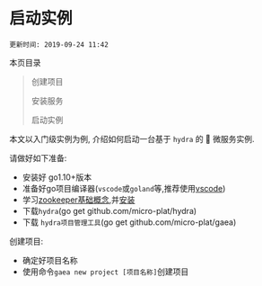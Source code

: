 # 启动实例

`更新时间: 2019-09-24 11:42`

本页目录

> 创建项目
>
> 安装服务
>
> 启动实例

本文以入门级实例为例, 介绍如何启动一台基于 `hydra` 的  微服务实例.

请做好如下准备:
   
   * 安装好 go1.10+版本
   * 准备好go项目编译器(`vscode`或`goland`等,推荐使用[vscode](https://code.visualstudio.com/Download))
   * 学习[zookeeper基础概念](https://blog.csdn.net/a1135497143/article/details/81943498),并[安装](https://blog.csdn.net/lihao21/article/details/51778255)
   * 下载`hydra`(go get github.com/micro-plat/hydra)
   * 下载 `hydra项目管理工具`(go get github.com/micro-plat/gaea)

创建项目:

* 确定好项目名称
* 使用命令`gaea new project [项目名称]`创建项目














